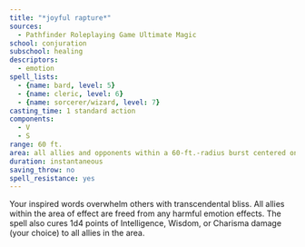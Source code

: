 ```yaml
---
title: "*joyful rapture*"
sources:
  - Pathfinder Roleplaying Game Ultimate Magic
school: conjuration
subschool: healing
descriptors:
  - emotion
spell_lists:
  - {name: bard, level: 5}
  - {name: cleric, level: 6}
  - {name: sorcerer/wizard, level: 7}
casting_time: 1 standard action
components:
  - V
  - S
range: 60 ft.
area: all allies and opponents within a 60-ft.-radius burst centered on you
duration: instantaneous
saving_throw: no
spell_resistance: yes
---
```


Your inspired words overwhelm others with transcendental bliss. All allies within the area of effect are freed from any harmful emotion effects. The spell also cures 1d4 points of Intelligence, Wisdom, or Charisma damage (your choice) to all allies in the area.

